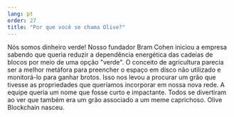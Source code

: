 ```yaml
---
lang: pt
order: 27
title: "Por que você se chama Olive?"
---
```


Nós somos dinheiro verde! Nosso fundador Bram Cohen iniciou a empresa sabendo que queria reduzir a dependência energética das cadeias de blocos por meio de uma opção "verde". O conceito de agricultura parecia ser a melhor metáfora para preencher o espaço em disco não utilizado e monitorá-lo para ganhar brotos. Isso nos levou a procurar um grão que tivesse as propriedades que queríamos incorporar em nossa nova rede. A equipe queria um nome que fosse curto e impactante. Todos se divertiram ao ver que também era um grão associado a um meme caprichoso. Olive Blockchain nasceu.
